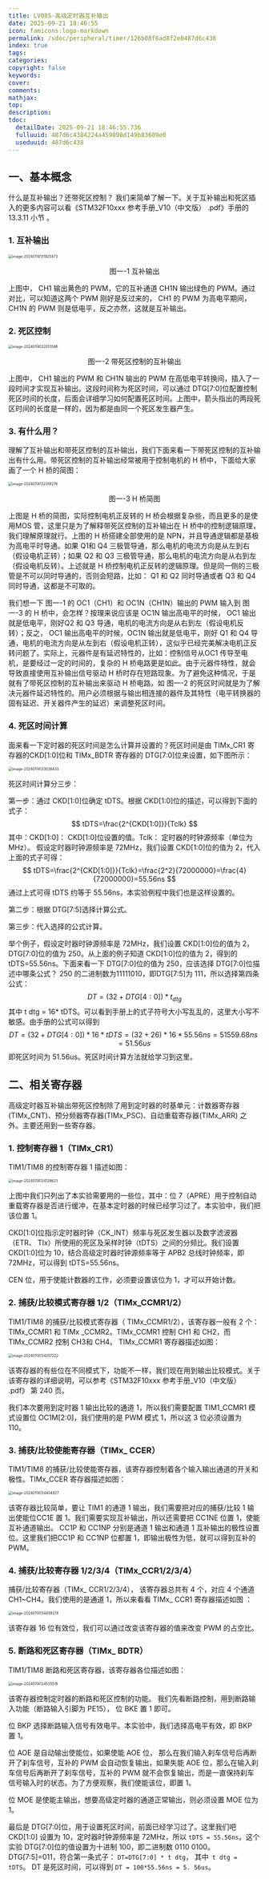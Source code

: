 ```yaml
---
title: LV085-高级定时器互补输出
date: 2025-09-21 18:46:55
icon: famicons:logo-markdown
permalink: /sdoc/peripheral/timer/126b08f6ad8f2e0487d6c438
index: true
tags:
categories:
copyright: false
keywords:
cover:
comments:
mathjax:
top:
description:
tdoc:
  detailDate: 2025-09-21 18:46:55.736
  fulluuid: 487d6c4384224a459898d149b83609e0
  useduuid: 487d6c438
---
```



<!-- more -->



## 一、基本概念

什么是互补输出？还带死区控制？  我们来简单了解一下。关于互补输出和死区插入的更多内容可以看《STM32F10xxx 参考手册_V10（中文版） .pdf》手册的 13.3.11 小节 。

### 1. 互补输出

<img src="./LV085-高级定时器互补输出/img/image-20240114131925473.png" alt="image-20240114131925473" style="zoom:50%;" />

<p align="center">
    图一-1 互补输出
</p>


上图中， CH1 输出黄色的 PWM，它的互补通道 CH1N 输出绿色的 PWM。通过对比，可以知道这两个 PWM 刚好是反过来的， CH1 的 PWM 为高电平期间， CH1N 的 PWM 则是低电平，反之亦然，这就是互补输出。  

### 2. 死区控制

<img src="./LV085-高级定时器互补输出/img/image-20240114132013586.png" alt="image-20240114132013586" style="zoom:50%;" />

<p align="center">
    图一-2 带死区控制的互补输出
</p>


上图中， CH1 输出的 PWM 和 CH1N 输出的 PWM 在高低电平转换间，插入了一段时间才实现互补输出。这段时间称为死区时间，可以通过 DTG[7:0]位配置控制死区时间的长度，后面会详细学习如何配置死区时间。上图中，箭头指出的两段死区时间的长度是一样的，因为都是由同一个死区发生器产生。  

### 3. 有什么用？

理解了互补输出和带死区控制的互补输出，我们下面来看一下带死区控制的互补输出有什么用。带死区控制的互补输出经常被用于控制电机的 H 桥中，下面给大家画了一个 H 桥的简图：  

<img src="./LV085-高级定时器互补输出/img/image-20240114132319276.png" alt="image-20240114132319276" style="zoom:50%;" />

<p align="center">
    图一-3 H 桥简图
</p>


上图是 H 桥的简图，实际控制电机正反转的 H 桥会根据复杂些，而且更多的是使用MOS 管，这里只是为了解释带死区控制的互补输出在 H 桥中的控制逻辑原理，我们理解原理就行。上图的 H 桥搭建全部使用的是 NPN，并且导通逻辑都是基极为高电平时导通。如果 Q1和 Q4 三极管导通，那么电机的电流方向是从左到右（假设电机正转）；如果 Q2 和 Q3 三极管导通，那么电机的电流方向是从右到左（假设电机反转）。上述就是 H 桥控制电机正反转的逻辑原理。但是同一侧的三极管是不可以同时导通的，否则会短路，比如： Q1 和 Q2 同时导通或者 Q3 和 Q4 同时导通，这都是不可取的。

我们想一下 图一-1 的 OC1（CH1）和 OC1N（CH1N）输出的 PWM 输入到 图一-3 的 H 桥中，会怎样？按理来说应该是 OC1N 输出高电平的时候， OC1 输出就是低电平，刚好Q2 和 Q3 导通，电机的电流方向是从右到左（假设电机反转）；反之， OC1 输出高电平的时候，OC1N 输出就是低电平，刚好 Q1 和 Q4 导通，电机的电流方向是从左到右（假设电机正转），这似乎已经完美解决电机正反转问题了。实际上，元器件是有延迟特性的，比如：控制信号从OC1 传导至电机，是要经过一定的时间的，复杂的 H 桥电路更是如此。由于元器件特性，就会导致直接使用互补输出信号驱动 H 桥时存在短路现象。为了避免这种情况，于是就有了带死区控制的互补输出来驱动 H 桥电路。如 图一-2 的死区时间就是为了解决元器件延迟特性的。用户必须根据与输出相连接的器件及其特性（电平转换器的固有延迟、开关器件产生的延迟）来调整死区时间。  

### 4. 死区时间计算  

面来看一下定时器的死区时间是怎么计算并设置的？死区时间是由 TIMx_CR1 寄存器的CKD[1:0]位和 TIMx_BDTR 寄存器的 DTG[7:0]位来设置，如下图所示：  

<img src="./LV085-高级定时器互补输出/img/image-20240114133026433.png" alt="image-20240114133026433" style="zoom:50%;" />

死区时间计算分三步：  

第一步：通过 CKD[1:0]位确定 tDTS。根据 CKD[1:0]位的描述，可以得到下面的式子：  
$$
tDTS=\frac{2^{CKD[1:0]}}{Tclk}
$$
其中：CKD\[1:0\]： CKD\[1:0\]位设置的值。Tclk： 定时器的时钟源频率（单位为 MHz）。  假设定时器时钟源频率是 72MHz，我们设置 CKD\[1:0\]位的值为 2，代入上面的式子可得：  
$$
tDTS=\frac{2^{CKD[1:0]}}{Tclk}=\frac{2^2}{72000000}=\frac{4}{72000000}=55.56ns
$$
通过上式可得 tDTS 约等于 55.56ns，本实验例程中我们也是这样设置的。

第二步：根据 DTG[7:5]选择计算公式。  

第三步：代入选择的公式计算。  

举个例子，假设定时器时钟源频率是 72MHz，我们设置 CKD[1:0]位的值为 2，DTG[7:0]位的值为 250。从上面的例子知道 CKD[1:0]位的值为 2，得到的 tDTS=55.56ns。下面来看一下 DTG[7:0]位的值为 250，应该选择 DTG[7:0]位描述中哪条公式？ 250 的二进制数为11111010，即DTG[7:5]为 111，所以选择第四条公式：
$$
DT=(32+ DTG[4:0]) * t_{dtg}
$$
 其中 t dtg = 16\* tDTS。可以看到手册上的式子符号大小写乱乱的，这里大小写不敏感。由手册的公式可以得到 
$$
DT = (32+ DTG[4:0]) * 16 * tDTS = (32+ 26) * 16 * 55.56ns = 51559.68ns = 51.56us
$$
即死区时间为 51.56us。死区时间计算方法就给学习到这里。

## 二、相关寄存器

高级定时器互补输出带死区控制除了用到定时器的时基单元：计数器寄存器(TIMx_CNT)、预分频器寄存器(TIMx_PSC)、自动重载寄存器(TIMx_ARR) 之外。主要还用到一些寄存器。  

### 1. 控制寄存器 1（TIMx_CR1）

TIM1/TIM8 的控制寄存器 1 描述如图：

<img src="./LV085-高级定时器互补输出/img/image-20240114134128623.png" alt="image-20240114134128623" style="zoom:50%;" />

上图中我们只列出了本实验需要用的一些位，其中：位 7（APRE）用于控制自动重载寄存器是否进行缓冲，在基本定时器的时候已经学习过了。本实验中，我们把该位置 1。

CKD\[1:0\]位指示定时器时钟（CK_INT）频率与死区发生器以及数字滤波器（ETR、 TIx）所使用的死区及采样时钟（tDTS）之间的分频比。我们设置 CKD\[1:0\]位为 10，结合高级定时器时钟源频率等于 APB2 总线时钟频率，即 72MHz，可以得到 tDTS=55.56ns。

CEN 位，用于使能计数器的工作，必须要设置该位为 1，才可以开始计数。  

### 2. 捕获/比较模式寄存器 1/2（TIMx_CCMR1/2）

TIM1/TIM8 的捕获/比较模式寄存器（ TIMx_CCMR1/2），该寄存器一般有 2 个：TIMx_CCMR1 和 TIMx _CCMR2。TIMx_CCMR1 控制 CH1 和 CH2，而 TIMx_CCMR2 控制 CH3和 CH4。 TIMx_CCMR1 寄存器描述如图：

<img src="./LV085-高级定时器互补输出/img/image-20240114134257222.png" alt="image-20240114134257222" style="zoom:50%;" />

该寄存器的有些位在不同模式下，功能不一样，我们现在用到输出比较模式。关于该寄存器的详细说明，可以参考《STM32F10xxx 参考手册_V10（中文版） .pdf》 第 240 页。

我们本次要用到定时器 1 输出比较的通道 1，所以我们需要配置 TIM1_CCMR1 模式设置位 OC1M[2:0]，我们使用的是 PWM 模式 1，所以这 3 位必须设置为 110。  

### 3. 捕获/比较使能寄存器（TIMx_ CCER）  

TIM1/TIM8 的捕获/比较使能寄存器，该寄存器控制着各个输入输出通道的开关和极性。TIMx_CCER 寄存器描述如图：

<img src="./LV085-高级定时器互补输出/img/image-20240114134404827.png" alt="image-20240114134404827" style="zoom:50%;" />

该寄存器比较简单，要让 TIM1 的通道 1 输出，我们需要把对应的捕获/比较 1 输出使能位CC1E 置 1。我们需要实现互补输出，所以还需要把 CC1NE 位置 1，使能互补通道输出。 CC1P 和 CC1NP 分别是通道 1 输出和通道 1 互补输出的极性设置位。这里我们把CC1P 和 CC1NP 位都置 1，即输出极性为低，就可以得到互补的 PWM。  

### 4. 捕获/比较寄存器 1/2/3/4（TIMx_CCR1/2/3/4）  

捕获/比较寄存器（TIMx_ CCR1/2/3/4）， 该寄存器总共有 4 个，对应 4 个通道 CH1\~CH4。我们使用的是通道 1，所以来看看 TIMx_ CCR1 寄存器描述如图 ：

<img src="./LV085-高级定时器互补输出/img/image-20240114134459274.png" alt="image-20240114134459274" style="zoom:50%;" />

该寄存器 16 位有效位，我们可以通过改变该寄存器的值来改变 PWM 的占空比。  

### 5. 断路和死区寄存器（TIMx_ BDTR）  

TIM1/TIM8 断路和死区寄存器，该寄存器各位描述如图：

<img src="./LV085-高级定时器互补输出/img/image-20240114134535519.png" alt="image-20240114134535519" style="zoom:50%;" />

该寄存器控制定时器的断路和死区控制的功能。 我们先看断路控制，用到断路输入功能（断路输入引脚为 PE15）， 位 BKE 置 1 即可。

位 BKP 选择断路输入信号有效电平。本实验中，我们选择高电平有效，即 BKP 置 1。

位 AOE 是自动输出使能位，如果使能 AOE 位， 那么在我们输入刹车信号后再断开了刹车信号，互补的 PWM 会自动恢复输出，如果失能 AOE 位，那么在输入刹车信号后再断开了刹车信号，互补的 PWM 就不会恢复输出，而是一直保持刹车信号输入时的状态。为了方便观察，我们使能该位，即置 1。    

位 MOE 是使能主输出，想要高级定时器的通道正常输出，则必须设置 MOE 位为 1。  

最后是 DTG\[7:0\]位，用于设置死区时间，前面已经学习过了。这里我们吧 CKD\[1:0\] 设置为 10，定时器时钟源频率是 72MHz，所以 `tDTS = 55.56ns`。这个实验 DTG[7:0]位的值设置为十进制 100，即二进制数 0110 0100。 DTG[7:5]=011，符合第一条式子： `DT=DTG[7:0] * t dtg`， 其中` t dtg = tDTS`。 DT 是死区时间，可以得到 `DT = 100*55.56ns = 5. 56us`。
